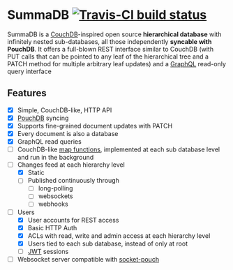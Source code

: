 # SummaDB [![Travis-CI build status](https://travis-ci.org/fiatjaf/summadb.svg)](https://travis-ci.org/fiatjaf/summadb)

SummaDB is a [CouchDB](http://couchdb.org/)-inspired open source **hierarchical database** with infinitely nested sub-databases, all those independently **syncable with PouchDB**. It offers a full-blown REST interface similar to CouchDB (with PUT calls that can be pointed to any leaf of the hierarchical tree and a PATCH method for multiple arbitrary leaf updates) and a [GraphQL](http://facebook.github.io/graphql) read-only query interface

## Features

  - [x] Simple, CouchDB-like, HTTP API
  - [x] [PouchDB](http://pouchdb.com/) syncing
  - [x] Supports fine-grained document updates with PATCH
  - [x] Every document is also a database
  - [x] GraphQL read queries
  - [ ] CouchDB-like [map functions](http://docs.couchdb.org/en/1.6.1/couchapp/ddocs.html#map-functions), implemented at each sub database level and run in the background
  - [ ] Changes feed at each hierarchy level
    - [x] Static
    - [ ] Published continuously through
      - [ ] long-polling
      - [ ] websockets
      - [ ] webhooks
  - [ ] Users
    - [x] User accounts for REST access
    - [x] Basic HTTP Auth
    - [x] ACLs with read, write and admin access at each hierarchy level
    - [x] Users tied to each sub database, instead of only at root
    - [ ] [JWT](http://jwt.io/) sessions
  - [ ] Websocket server compatible with [socket-pouch](https://github.com/nolanlawson/socket-pouch)
